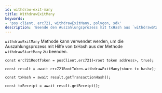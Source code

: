```yaml
---
id: withdraw-exit-many
title: WithdrawExitMany
keywords:
- 'pos client, erc721, withdrawExitMany, polygon, sdk'
description: 'Beende den Auszahlungsprozess mit txHash aus `withdrawStartMany`'
---
```


`withdrawExitMany` Methode kann verwendet werden, um die Auszahlungsprozess mit Hilfe von txHash aus der Methode `withdrawStartMany` zu beenden.

```
const erc721RootToken = posClient.erc721(<root token address>, true);

const result = await erc721RootToken.withdrawExitMany(<burn tx hash>);

const txHash = await result.getTransactionHash();

const txReceipt = await result.getReceipt();

```
